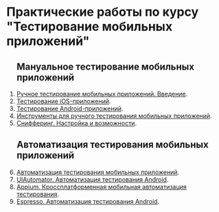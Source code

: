 <h1>Практические работы по курсу "Тестирование мобильных приложений"</h1>

<div>
    <ol>
        <h2>Мануальное тестирование мобильных приложений</h2>
        <li><a href="https://github.com/Nephedov/1.Mobile-application-testing">Ручное тестирование мобильных приложений. Введение</a>.</li>
        <li><a href="https://github.com/Nephedov/2.Mobile-application-testing">Тестирование iOS-приложений</a>.</li>
        <li><a href="https://github.com/Nephedov/3.Mobile-application-testing">Тестирование Android-приложений</a>.</li>
        <li><a href="https://github.com/Nephedov/4.Mobile-application-testing">Инструменты для ручного тестирования мобильных приложений</a>.</li>
        <li><a href="https://github.com/Nephedov/5.-Mobile-application-testing">Снифферинг. Настройка и возможности</a>.</li>
        <h2>Автоматизация тестирования мобильных приложений</h2>
        <li><a href="https://github.com/Nephedov/6.Mobile-application-testing">Автоматизация тестирования мобильных приложений</a>.</li>
        <li><a href="https://github.com/Nephedov/7.Mobile-application-testing/tree/main">UIAutomator. Автоматизация тестирования Android</a>.</li>
        <li><a href="https://github.com/Nephedov/8.Mobile-application-testing">Appium. Кроссплатформенная мобильная автоматизация тестирования</a>.</li>
        <li><a href="https://github.com/Nephedov/9.Mobile-application-testing">Espresso. Автоматизация тестирования Android</a>.</li>
    </ol>
</div>